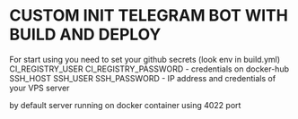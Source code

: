# CUSTOM INIT TELEGRAM BOT WITH BUILD AND DEPLOY

For start using you need to set your github secrets (look env in build.yml)
CI_REGISTRY_USER CI_REGISTRY_PASSWORD - credentials on docker-hub
SSH_HOST SSH_USER SSH_PASSWORD - IP address and credentials of your VPS server

by default server running on docker container using 4022 port
